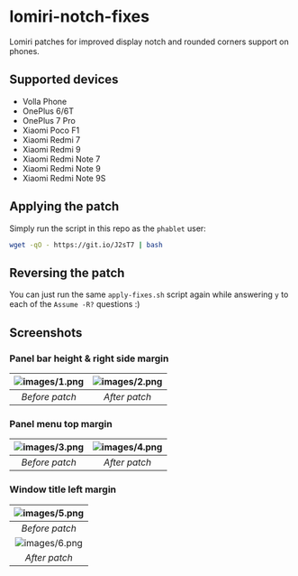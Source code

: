 # lomiri-notch-fixes
Lomiri patches for improved display notch and rounded corners support on phones.

## Supported devices
* Volla Phone
* OnePlus 6/6T
* OnePlus 7 Pro
* Xiaomi Poco F1
* Xiaomi Redmi 7
* Xiaomi Redmi 9
* Xiaomi Redmi Note 7
* Xiaomi Redmi Note 9
* Xiaomi Redmi Note 9S

## Applying the patch
Simply run the script in this repo as the `phablet` user:
```bash
wget -qO - https://git.io/J2sT7 | bash
```

## Reversing the patch
You can just run the same `apply-fixes.sh` script again while answering `y` to each of the `Assume -R?` questions :)

## Screenshots

### Panel bar height & right side margin
| ![images/1.png](images/1.png) | ![images/2.png](images/2.png) |
|:--:|:--:|
| *Before patch* | *After patch* |

### Panel menu top margin
| ![images/3.png](images/3.png) | ![images/4.png](images/4.png) |
|:--:|:--:|
| *Before patch* | *After patch* |

### Window title left margin
| ![images/5.png](images/5.png) |
|:--:|
| *Before patch* |
| ![images/6.png](images/6.png) |
| *After patch* |
